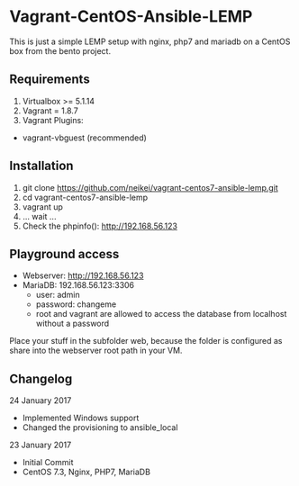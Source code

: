 # Vagrant-CentOS-Ansible-LEMP

This is just a simple LEMP setup with nginx, php7 and mariadb on a CentOS box from the bento project.

## Requirements
1. Virtualbox >= 5.1.14
2. Vagrant = 1.8.7
3. Vagrant Plugins:
 - vagrant-vbguest (recommended)

## Installation
1. git clone https://github.com/neikei/vagrant-centos7-ansible-lemp.git
2. cd vagrant-centos7-ansible-lemp
3. vagrant up
4. ... wait ...
5. Check the phpinfo(): http://192.168.56.123

## Playground access

 - Webserver: http://192.168.56.123
 - MariaDB: 192.168.56.123:3306
   - user: admin
   - password: changeme
   - root and vagrant are allowed to access the database from localhost without a password

Place your stuff in the subfolder web, because the folder is configured as share into the webserver root path in your VM.

## Changelog
24 January 2017
 - Implemented Windows support
 - Changed the provisioning to ansible_local

23 January 2017
 - Initial Commit
 - CentOS 7.3, Nginx, PHP7, MariaDB
